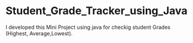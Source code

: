 # Student_Grade_Tracker_using_Java
I developed this Mini Project using java for checkig student Grades (Highest, Average,Lowest).
